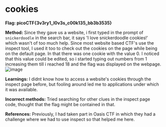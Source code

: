 # cookies

**Flag: picoCTF{3v3ry1_l0v3s_c00k135_bb3b3535}**

**Method:**
Since they gave us a website, i first typed in the prompt of `snickerdoodle` in the search bar, it says 'I love snickerdoodle cookies!' which wasn't of too much help. 
Since most website based CTF's use the inspect tool, I used it too to check out the cookies on the page while being on the default page.
In that there was one cookie with the value 0. I noticed that this value could be edited, so i started typing out numbers from 1 increasing them till i reached 18 and the flag was displayed on the webpage.
![image](https://github.com/user-attachments/assets/772d2ed9-b9b8-4395-b6f7-c407c5294e8d)

**Learnings:**
I didnt know how to access a website's cookies through the inspect page before, but fooling around led me to applications under which it was available.

**Incorrect methods:**
Tried searching for other clues in the inspect page code, thought that the flag might be contained in that.

**References:**
Previously, I had taken part in Oasis CTF in which they had a challenge where we had to use inspect so that helped me here.
